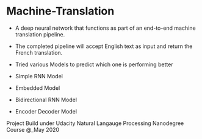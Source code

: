# Machine-Translation
* A deep neural network that functions as part of an end-to-end machine translation pipeline. 
* The completed pipeline will accept English text as input and return the French translation.

* Tried various Models to predict which one is performing better
* Simple RNN Model
* Embedded Model
* Bidirectional RNN Model
* Encoder Decoder Model

Project Build under Udacity Natural Langauge Processing Nanodegree Course @_May 2020 
